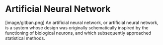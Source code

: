 # Artificial Neural Network
[image/gitban.png]
An artificial neural network, or artificial neural network, is a system whose design was originally schematically inspired by the functioning of biological neurons, and which subsequently approached statistical methods. 
